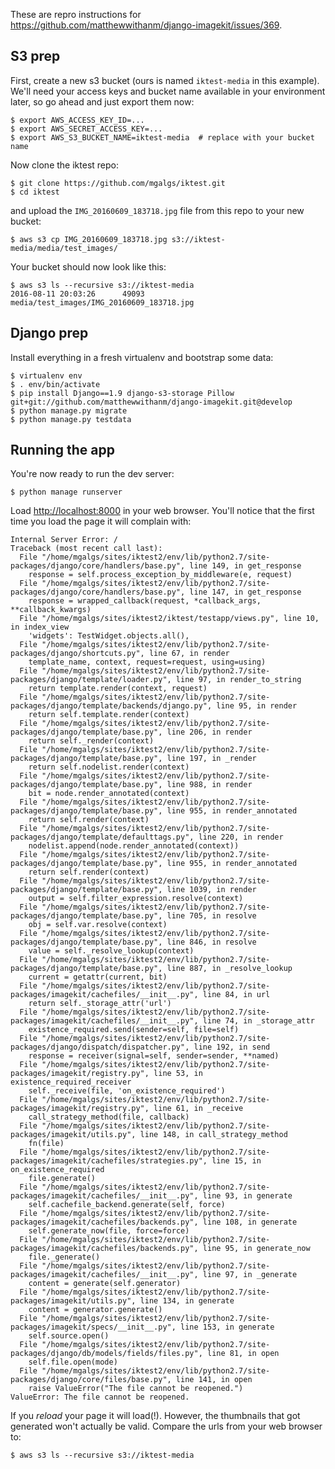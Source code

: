 These are repro instructions for https://github.com/matthewwithanm/django-imagekit/issues/369.

## S3 prep

First, create a new s3 bucket (ours is named `iktest-media` in this
example).  We'll need your access keys and bucket name available in your
environment later, so go ahead and just export them now:

```shell
$ export AWS_ACCESS_KEY_ID=...
$ export AWS_SECRET_ACCESS_KEY=...
$ export AWS_S3_BUCKET_NAME=iktest-media  # replace with your bucket name
```

Now clone the iktest repo:

```shell
$ git clone https://github.com/mgalgs/iktest.git
$ cd iktest
```

and upload the `IMG_20160609_183718.jpg` file from this repo to your new
bucket:

```shell
$ aws s3 cp IMG_20160609_183718.jpg s3://iktest-media/media/test_images/
```

Your bucket should now look like this:

```shell
$ aws s3 ls --recursive s3://iktest-media
2016-08-11 20:03:26      49093 media/test_images/IMG_20160609_183718.jpg
```


## Django prep

Install everything in a fresh virtualenv and bootstrap some data:

```shell
$ virtualenv env
$ . env/bin/activate
$ pip install Django==1.9 django-s3-storage Pillow git+git://github.com/matthewwithanm/django-imagekit.git@develop
$ python manage.py migrate
$ python manage.py testdata
```

## Running the app

You're now ready to run the dev server:

```shell
$ python manage runserver
```

Load [http://localhost:8000](http://localhost:8000) in your web browser.
You'll notice that the first time you load the page it will complain with:

```
Internal Server Error: /
Traceback (most recent call last):
  File "/home/mgalgs/sites/iktest2/env/lib/python2.7/site-packages/django/core/handlers/base.py", line 149, in get_response
    response = self.process_exception_by_middleware(e, request)
  File "/home/mgalgs/sites/iktest2/env/lib/python2.7/site-packages/django/core/handlers/base.py", line 147, in get_response
    response = wrapped_callback(request, *callback_args, **callback_kwargs)
  File "/home/mgalgs/sites/iktest2/iktest/testapp/views.py", line 10, in index_view
    'widgets': TestWidget.objects.all(),
  File "/home/mgalgs/sites/iktest2/env/lib/python2.7/site-packages/django/shortcuts.py", line 67, in render
    template_name, context, request=request, using=using)
  File "/home/mgalgs/sites/iktest2/env/lib/python2.7/site-packages/django/template/loader.py", line 97, in render_to_string
    return template.render(context, request)
  File "/home/mgalgs/sites/iktest2/env/lib/python2.7/site-packages/django/template/backends/django.py", line 95, in render
    return self.template.render(context)
  File "/home/mgalgs/sites/iktest2/env/lib/python2.7/site-packages/django/template/base.py", line 206, in render
    return self._render(context)
  File "/home/mgalgs/sites/iktest2/env/lib/python2.7/site-packages/django/template/base.py", line 197, in _render
    return self.nodelist.render(context)
  File "/home/mgalgs/sites/iktest2/env/lib/python2.7/site-packages/django/template/base.py", line 988, in render
    bit = node.render_annotated(context)
  File "/home/mgalgs/sites/iktest2/env/lib/python2.7/site-packages/django/template/base.py", line 955, in render_annotated
    return self.render(context)
  File "/home/mgalgs/sites/iktest2/env/lib/python2.7/site-packages/django/template/defaulttags.py", line 220, in render
    nodelist.append(node.render_annotated(context))
  File "/home/mgalgs/sites/iktest2/env/lib/python2.7/site-packages/django/template/base.py", line 955, in render_annotated
    return self.render(context)
  File "/home/mgalgs/sites/iktest2/env/lib/python2.7/site-packages/django/template/base.py", line 1039, in render
    output = self.filter_expression.resolve(context)
  File "/home/mgalgs/sites/iktest2/env/lib/python2.7/site-packages/django/template/base.py", line 705, in resolve
    obj = self.var.resolve(context)
  File "/home/mgalgs/sites/iktest2/env/lib/python2.7/site-packages/django/template/base.py", line 846, in resolve
    value = self._resolve_lookup(context)
  File "/home/mgalgs/sites/iktest2/env/lib/python2.7/site-packages/django/template/base.py", line 887, in _resolve_lookup
    current = getattr(current, bit)
  File "/home/mgalgs/sites/iktest2/env/lib/python2.7/site-packages/imagekit/cachefiles/__init__.py", line 84, in url
    return self._storage_attr('url')
  File "/home/mgalgs/sites/iktest2/env/lib/python2.7/site-packages/imagekit/cachefiles/__init__.py", line 74, in _storage_attr
    existence_required.send(sender=self, file=self)
  File "/home/mgalgs/sites/iktest2/env/lib/python2.7/site-packages/django/dispatch/dispatcher.py", line 192, in send
    response = receiver(signal=self, sender=sender, **named)
  File "/home/mgalgs/sites/iktest2/env/lib/python2.7/site-packages/imagekit/registry.py", line 53, in existence_required_receiver
    self._receive(file, 'on_existence_required')
  File "/home/mgalgs/sites/iktest2/env/lib/python2.7/site-packages/imagekit/registry.py", line 61, in _receive
    call_strategy_method(file, callback)
  File "/home/mgalgs/sites/iktest2/env/lib/python2.7/site-packages/imagekit/utils.py", line 148, in call_strategy_method
    fn(file)
  File "/home/mgalgs/sites/iktest2/env/lib/python2.7/site-packages/imagekit/cachefiles/strategies.py", line 15, in on_existence_required
    file.generate()
  File "/home/mgalgs/sites/iktest2/env/lib/python2.7/site-packages/imagekit/cachefiles/__init__.py", line 93, in generate
    self.cachefile_backend.generate(self, force)
  File "/home/mgalgs/sites/iktest2/env/lib/python2.7/site-packages/imagekit/cachefiles/backends.py", line 108, in generate
    self.generate_now(file, force=force)
  File "/home/mgalgs/sites/iktest2/env/lib/python2.7/site-packages/imagekit/cachefiles/backends.py", line 95, in generate_now
    file._generate()
  File "/home/mgalgs/sites/iktest2/env/lib/python2.7/site-packages/imagekit/cachefiles/__init__.py", line 97, in _generate
    content = generate(self.generator)
  File "/home/mgalgs/sites/iktest2/env/lib/python2.7/site-packages/imagekit/utils.py", line 134, in generate
    content = generator.generate()
  File "/home/mgalgs/sites/iktest2/env/lib/python2.7/site-packages/imagekit/specs/__init__.py", line 153, in generate
    self.source.open()
  File "/home/mgalgs/sites/iktest2/env/lib/python2.7/site-packages/django/db/models/fields/files.py", line 81, in open
    self.file.open(mode)
  File "/home/mgalgs/sites/iktest2/env/lib/python2.7/site-packages/django/core/files/base.py", line 141, in open
    raise ValueError("The file cannot be reopened.")
ValueError: The file cannot be reopened.
```

If you *reload* your page it will load(!).  However, the thumbnails that
got generated won't actually be valid.  Compare the urls from your web
browser to:

```shell
$ aws s3 ls --recursive s3://iktest-media
```
